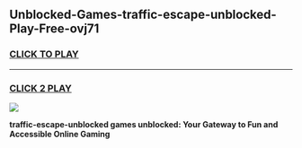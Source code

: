 
## Unblocked-Games-traffic-escape-unblocked-Play-Free-ovj71
<h3>
<a href="https://premium76.site?title=traffic-escape-unblocked&ref=21A">CLICK TO PLAY</a></h3>
<hr>

<h3>
<a href="https://premium76.site?title=traffic-escape-unblocked&ref=21A">CLICK 2 PLAY</a>
  
</h3>

<a href="https://premium76.site?title=traffic-escape-unblocked&ref=21A"><img src="https://clearcache.store/games.png"></a>


**traffic-escape-unblocked games unblocked: Your Gateway to Fun and Accessible Online Gaming**
